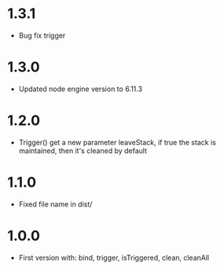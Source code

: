 # 1.3.1
- Bug fix trigger

# 1.3.0
- Updated node engine version to 6.11.3

# 1.2.0
- Trigger() get a new parameter leaveStack, if true the stack is maintained, then it's cleaned by default

# 1.1.0
- Fixed file name in dist/

# 1.0.0
- First version with: bind, trigger, isTriggered, clean, cleanAll